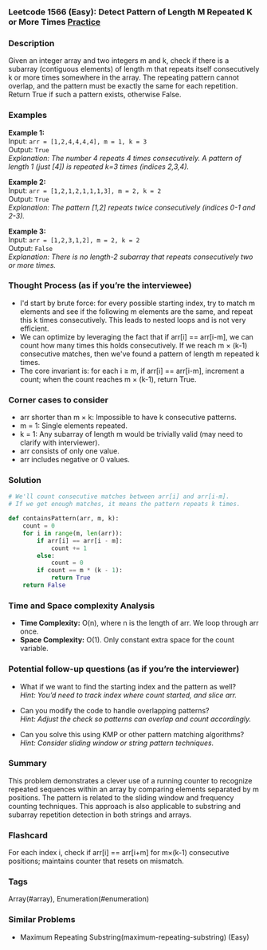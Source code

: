 ### Leetcode 1566 (Easy): Detect Pattern of Length M Repeated K or More Times [Practice](https://leetcode.com/problems/detect-pattern-of-length-m-repeated-k-or-more-times)

### Description  
Given an integer array and two integers m and k, check if there is a subarray (contiguous elements) of length m that repeats itself consecutively k or more times somewhere in the array. The repeating pattern cannot overlap, and the pattern must be exactly the same for each repetition. Return True if such a pattern exists, otherwise False.

### Examples  

**Example 1:**  
Input: `arr = [1,2,4,4,4,4], m = 1, k = 3`  
Output: `True`  
*Explanation: The number 4 repeats 4 times consecutively. A pattern of length 1 (just [4]) is repeated k=3 times (indices 2,3,4).*

**Example 2:**  
Input: `arr = [1,2,1,2,1,1,1,3], m = 2, k = 2`  
Output: `True`  
*Explanation: The pattern [1,2] repeats twice consecutively (indices 0-1 and 2-3).*

**Example 3:**  
Input: `arr = [1,2,3,1,2], m = 2, k = 2`  
Output: `False`  
*Explanation: There is no length-2 subarray that repeats consecutively two or more times.*


### Thought Process (as if you’re the interviewee)  
- I'd start by brute force: for every possible starting index, try to match m elements and see if the following m elements are the same, and repeat this k times consecutively. This leads to nested loops and is not very efficient.
- We can optimize by leveraging the fact that if arr[i] == arr[i-m], we can count how many times this holds consecutively. If we reach m × (k-1) consecutive matches, then we've found a pattern of length m repeated k times.
- The core invariant is: for each i ≥ m, if arr[i] == arr[i-m], increment a count; when the count reaches m × (k-1), return True.


### Corner cases to consider  
- arr shorter than m × k: Impossible to have k consecutive patterns.
- m = 1: Single elements repeated.
- k = 1: Any subarray of length m would be trivially valid (may need to clarify with interviewer).
- arr consists of only one value.
- arr includes negative or 0 values.


### Solution

```python
# We'll count consecutive matches between arr[i] and arr[i-m].
# If we get enough matches, it means the pattern repeats k times.

def containsPattern(arr, m, k):
    count = 0
    for i in range(m, len(arr)):
        if arr[i] == arr[i - m]:
            count += 1
        else:
            count = 0
        if count == m * (k - 1):
            return True
    return False
```

### Time and Space complexity Analysis  
- **Time Complexity:** O(n), where n is the length of arr. We loop through arr once.
- **Space Complexity:** O(1). Only constant extra space for the count variable.


### Potential follow-up questions (as if you’re the interviewer)  

- What if we want to find the starting index and the pattern as well?  
  *Hint: You’d need to track index where count started, and slice arr.*

- Can you modify the code to handle overlapping patterns?  
  *Hint: Adjust the check so patterns can overlap and count accordingly.*

- Can you solve this using KMP or other pattern matching algorithms?  
  *Hint: Consider sliding window or string pattern techniques.*

### Summary
This problem demonstrates a clever use of a running counter to recognize repeated sequences within an array by comparing elements separated by m positions. The pattern is related to the sliding window and frequency counting techniques. This approach is also applicable to substring and subarray repetition detection in both strings and arrays.


### Flashcard
For each index i, check if arr[i] == arr[i+m] for m×(k-1) consecutive positions; maintains counter that resets on mismatch.

### Tags
Array(#array), Enumeration(#enumeration)

### Similar Problems
- Maximum Repeating Substring(maximum-repeating-substring) (Easy)